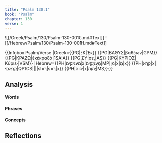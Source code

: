 ```yaml
---
title: "Psalm 130:1"
book: "Psalm"
chapter: 130
verse: 1
---
```

![[/Greek/Psalm/130/Psalm-130-001G.md#Text]]
![[/Hebrew/Psalm/130/Psalm-130-001H.md#Text]]

{{Infobox Psalm/Verse
|Greek={{PG|ΕΚ|Ἐκ}} {{PG|ΒΑΘΥΣ|βαθέων|GPM}} {{PG|ΚΡΑΖΩ|ἐκέκραξά|1SAIA}} {{PG|ΣΥ|σε,|AS}} {{PG|ΚΥΡΙΟΣ|Κύριε·|VSM}}
|Hebrew={{PH|מעמקים|x|מַּעֲמַקִּים|MP|מִן|x|מִ|x}} {{PH|קָרָא|x|קְרָאתִי|QP1CS||||sl=ךָ|s=ךָ|x}} {{PH|יהוה|x|יְהוָה|MS}}׃
}}

## Analysis

#### Words

#### Phrases

#### Concepts

## Reflections
